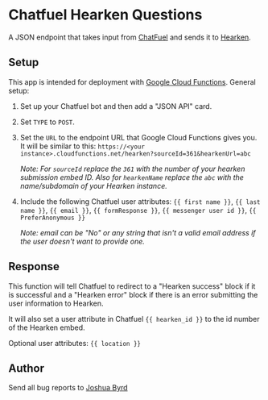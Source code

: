 
# Chatfuel Hearken Questions
A JSON endpoint that takes input from [ChatFuel](https://chatfuel.com/) and sends it to [Hearken](https://www.wearehearken.com/).

## Setup
This app is intended for deployment with [Google Cloud Functions](https://cloud.google.com/functions/). General setup:

1. Set up your Chatfuel bot and then add a "JSON API" card.
2. Set `TYPE` to `POST`.
3. Set the `URL` to the endpoint URL that Google Cloud Functions gives you. It will be similar to this: `https://<your instance>.cloudfunctions.net/hearken?sourceId=361&hearkenUrl=abc`

	*Note: For `sourceId` replace the `361` with the number of your hearken submission embed ID. Also for `hearkenName` replace the `abc` with the name/subdomain of your Hearken instance.*

4. Include the following Chatfuel user attributes:
`{{ first name }}`, `{{ last name }}`, `{{ email }}`, `{{ formResponse }}`, `{{ messenger user id }}`, `{{ PreferAnonymous }}`

	*Note: email can be "No" or any string that isn't a valid email address if the user doesn't want to provide one.*

## Response 
This function will tell Chatfuel to redirect to a "Hearken success" block if it is successful and a "Hearken error" block if there is an error submitting the user information to Hearken.

It will also set a user attribute in Chatfuel `{{ hearken_id }}` to the id number of the Hearken embed.

Optional user attributes: `{{ location }}`

## Author
Send all bug reports to [Joshua Byrd](https://github.com/phocks/)
